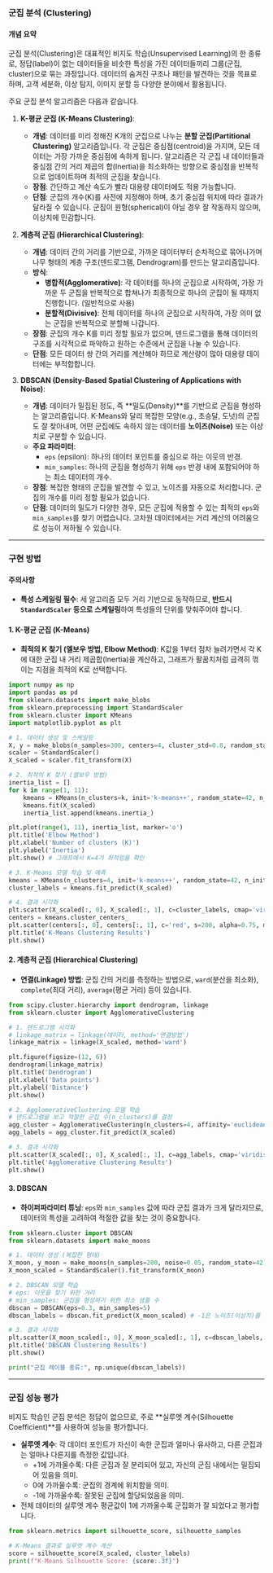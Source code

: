 ### 군집 분석 (Clustering)

#### 개념 요약
군집 분석(Clustering)은 대표적인 비지도 학습(Unsupervised Learning)의 한 종류로, 정답(label)이 없는 데이터들을 비슷한 특성을 가진 데이터들끼리 그룹(군집, cluster)으로 묶는 과정입니다. 데이터의 숨겨진 구조나 패턴을 발견하는 것을 목표로 하며, 고객 세분화, 이상 탐지, 이미지 분할 등 다양한 분야에서 활용됩니다.

주요 군집 분석 알고리즘은 다음과 같습니다.

1.  **K-평균 군집 (K-Means Clustering)**:
    - **개념**: 데이터를 미리 정해진 K개의 군집으로 나누는 **분할 군집(Partitional Clustering)** 알고리즘입니다. 각 군집은 중심점(centroid)을 가지며, 모든 데이터는 가장 가까운 중심점에 속하게 됩니다. 알고리즘은 각 군집 내 데이터들과 중심점 간의 거리 제곱의 합(Inertia)을 최소화하는 방향으로 중심점을 반복적으로 업데이트하며 최적의 군집을 찾습니다.
    - **장점**: 간단하고 계산 속도가 빨라 대용량 데이터에도 적용 가능합니다.
    - **단점**: 군집의 개수(K)를 사전에 지정해야 하며, 초기 중심점 위치에 따라 결과가 달라질 수 있습니다. 군집이 원형(spherical)이 아닐 경우 잘 작동하지 않으며, 이상치에 민감합니다.

2.  **계층적 군집 (Hierarchical Clustering)**:
    - **개념**: 데이터 간의 거리를 기반으로, 가까운 데이터부터 순차적으로 묶어나가며 나무 형태의 계층 구조(덴드로그램, Dendrogram)를 만드는 알고리즘입니다.
    - **방식**:
        - **병합적(Agglomerative)**: 각 데이터를 하나의 군집으로 시작하여, 가장 가까운 두 군집을 반복적으로 합쳐나가 최종적으로 하나의 군집이 될 때까지 진행합니다. (일반적으로 사용)
        - **분할적(Divisive)**: 전체 데이터를 하나의 군집으로 시작하여, 가장 의미 없는 군집을 반복적으로 분할해 나갑니다.
    - **장점**: 군집의 개수 K를 미리 정할 필요가 없으며, 덴드로그램을 통해 데이터의 구조를 시각적으로 파악하고 원하는 수준에서 군집을 나눌 수 있습니다.
    - **단점**: 모든 데이터 쌍 간의 거리를 계산해야 하므로 계산량이 많아 대용량 데이터에는 부적합합니다.

3.  **DBSCAN (Density-Based Spatial Clustering of Applications with Noise)**:
    - **개념**: 데이터가 밀집된 정도, 즉 **밀도(Density)**를 기반으로 군집을 형성하는 알고리즘입니다. K-Means와 달리 복잡한 모양(e.g., 초승달, 도넛)의 군집도 잘 찾아내며, 어떤 군집에도 속하지 않는 데이터를 **노이즈(Noise)** 또는 이상치로 구분할 수 있습니다.
    - **주요 파라미터**:
        - `eps` (epsilon): 하나의 데이터 포인트를 중심으로 하는 이웃의 반경.
        - `min_samples`: 하나의 군집을 형성하기 위해 `eps` 반경 내에 포함되어야 하는 최소 데이터의 개수.
    - **장점**: 복잡한 형태의 군집을 발견할 수 있고, 노이즈를 자동으로 처리합니다. 군집의 개수를 미리 정할 필요가 없습니다.
    - **단점**: 데이터의 밀도가 다양한 경우, 모든 군집에 적용할 수 있는 최적의 `eps`와 `min_samples`를 찾기 어렵습니다. 고차원 데이터에서는 거리 계산의 어려움으로 성능이 저하될 수 있습니다.

---

### 구현 방법

#### 주의사항
- **특성 스케일링 필수**: 세 알고리즘 모두 거리 기반으로 동작하므로, **반드시 `StandardScaler` 등으로 스케일링**하여 특성들의 단위를 맞춰주어야 합니다.

#### 1. K-평균 군집 (K-Means)
- **최적의 K 찾기 (엘보우 방법, Elbow Method)**: K값을 1부터 점차 늘려가면서 각 K에 대한 군집 내 거리 제곱합(Inertia)을 계산하고, 그래프가 팔꿈치처럼 급격히 꺾이는 지점을 최적의 K로 선택합니다.
```python
import numpy as np
import pandas as pd
from sklearn.datasets import make_blobs
from sklearn.preprocessing import StandardScaler
from sklearn.cluster import KMeans
import matplotlib.pyplot as plt

# 1. 데이터 생성 및 스케일링
X, y = make_blobs(n_samples=300, centers=4, cluster_std=0.8, random_state=42)
scaler = StandardScaler()
X_scaled = scaler.fit_transform(X)

# 2. 최적의 K 찾기 (엘보우 방법)
inertia_list = []
for k in range(1, 11):
    kmeans = KMeans(n_clusters=k, init='k-means++', random_state=42, n_init=10)
    kmeans.fit(X_scaled)
    inertia_list.append(kmeans.inertia_)

plt.plot(range(1, 11), inertia_list, marker='o')
plt.title('Elbow Method')
plt.xlabel('Number of clusters (K)')
plt.ylabel('Inertia')
plt.show() # 그래프에서 K=4가 최적임을 확인

# 3. K-Means 모델 학습 및 예측
kmeans = KMeans(n_clusters=4, init='k-means++', random_state=42, n_init=10)
cluster_labels = kmeans.fit_predict(X_scaled)

# 4. 결과 시각화
plt.scatter(X_scaled[:, 0], X_scaled[:, 1], c=cluster_labels, cmap='viridis', marker='o')
centers = kmeans.cluster_centers_
plt.scatter(centers[:, 0], centers[:, 1], c='red', s=200, alpha=0.75, marker='X')
plt.title('K-Means Clustering Results')
plt.show()
```

#### 2. 계층적 군집 (Hierarchical Clustering)
- **연결(Linkage) 방법**: 군집 간의 거리를 측정하는 방법으로, `ward`(분산을 최소화), `complete`(최대 거리), `average`(평균 거리) 등이 있습니다.
```python
from scipy.cluster.hierarchy import dendrogram, linkage
from sklearn.cluster import AgglomerativeClustering

# 1. 덴드로그램 시각화
# linkage_matrix = linkage(데이터, method='연결방법')
linkage_matrix = linkage(X_scaled, method='ward')

plt.figure(figsize=(12, 6))
dendrogram(linkage_matrix)
plt.title('Dendrogram')
plt.xlabel('Data points')
plt.ylabel('Distance')
plt.show()

# 2. AgglomerativeClustering 모델 학습
# 덴드로그램을 보고 적절한 군집 수(n_clusters)를 결정
agg_cluster = AgglomerativeClustering(n_clusters=4, affinity='euclidean', linkage='ward')
agg_labels = agg_cluster.fit_predict(X_scaled)

# 3. 결과 시각화
plt.scatter(X_scaled[:, 0], X_scaled[:, 1], c=agg_labels, cmap='viridis', marker='o')
plt.title('Agglomerative Clustering Results')
plt.show()
```

#### 3. DBSCAN
- **하이퍼파라미터 튜닝**: `eps`와 `min_samples` 값에 따라 군집 결과가 크게 달라지므로, 데이터의 특성을 고려하여 적절한 값을 찾는 것이 중요합니다.
```python
from sklearn.cluster import DBSCAN
from sklearn.datasets import make_moons

# 1. 데이터 생성 (복잡한 형태)
X_moon, y_moon = make_moons(n_samples=200, noise=0.05, random_state=42)
X_moon_scaled = StandardScaler().fit_transform(X_moon)

# 2. DBSCAN 모델 학습
# eps: 이웃을 찾기 위한 거리
# min_samples: 군집을 형성하기 위한 최소 샘플 수
dbscan = DBSCAN(eps=0.3, min_samples=5)
dbscan_labels = dbscan.fit_predict(X_moon_scaled) # -1은 노이즈(이상치)를 의미

# 3. 결과 시각화
plt.scatter(X_moon_scaled[:, 0], X_moon_scaled[:, 1], c=dbscan_labels, cmap='viridis', marker='o')
plt.title('DBSCAN Clustering Results')
plt.show()

print("군집 레이블 종류:", np.unique(dbscan_labels))
```

---
### 군집 성능 평가
비지도 학습인 군집 분석은 정답이 없으므로, 주로 **실루엣 계수(Silhouette Coefficient)**를 사용하여 성능을 평가합니다.

- **실루엣 계수**: 각 데이터 포인트가 자신이 속한 군집과 얼마나 유사하고, 다른 군집과는 얼마나 다른지를 측정한 값입니다.
  - +1에 가까울수록: 다른 군집과 잘 분리되어 있고, 자신의 군집 내에서는 밀집되어 있음을 의미.
  - 0에 가까울수록: 군집의 경계에 위치함을 의미.
  - -1에 가까울수록: 잘못된 군집에 할당되었음을 의미.
- 전체 데이터의 실루엣 계수 평균값이 1에 가까울수록 군집화가 잘 되었다고 평가합니다.

```python
from sklearn.metrics import silhouette_score, silhouette_samples

# K-Means 결과로 실루엣 계수 계산
score = silhouette_score(X_scaled, cluster_labels)
print(f"K-Means Silhouette Score: {score:.3f}")
```
